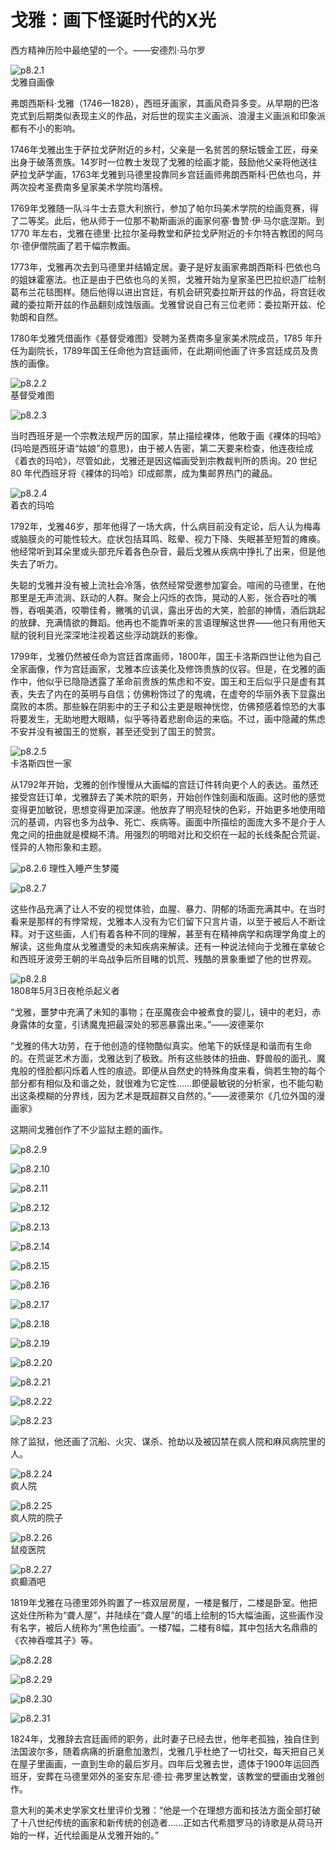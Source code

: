 # 戈雅：画下怪诞时代的X光

西方精神历险中最绝望的一个。——安德烈·马尔罗

![p8.2.1](./images/8.2.1.jpg)  
戈雅自画像

弗朗西斯科·戈雅（1746—1828），西班牙画家，其画风奇异多变。从早期的巴洛克式到后期类似表现主义的作品，对后世的现实主义画派、浪漫主义画派和印象派都有不小的影响。

1746年戈雅出生于萨拉戈萨附近的乡村，父亲是一名贫苦的祭坛镀金工匠，母亲出身于破落贵族。14岁时一位教士发现了戈雅的绘画才能，鼓励他父亲将他送往萨拉戈萨学画，1763年戈雅到马德里投靠同乡宫廷画师弗朗西斯科·巴依也乌，并两次投考圣费南多皇家美术学院均落榜。

1769年戈雅随一队斗牛士去意大利旅行，参加了帕尔玛美术学院的绘画竞赛，得了二等奖。此后，他从师于一位那不勒斯画派的画家何塞·鲁赞·伊·马尔底涅斯。到 1770 年左右，戈雅在德里·比拉尔圣母教堂和萨拉戈萨附近的卡尔特吉教团的阿乌尔·德伊僧院画了若干幅宗教画。

1773年，戈雅再次去到马德里并结婚定居。妻子是好友画家弗朗西斯科·巴依也乌的姐妹霍塞法。也正是由于巴依也乌的关照，戈雅开始为皇家圣巴巴拉织造厂绘制葛布兰花毯图样。随后他得以进出宫廷，有机会研究委拉斯开兹的作品，将宫廷收藏的委拉斯开兹的作品翻刻成蚀版画。戈雅曾说自己有三位老师：委拉斯开兹、伦勃朗和自然。

1780年戈雅凭借画作《基督受难图》受聘为圣费南多皇家美术院成员，1785 年升任为副院长，1789年国王任命他为宫廷画师，在此期间他画了许多宫廷成员及贵族的画像。

![p8.2.2](./images/8.2.2.jpg)  
基督受难图

![p8.2.3](./images/8.2.3.jpg)

当时西班牙是一个宗教法规严厉的国家，禁止描绘裸体，他敢于画《裸体的玛哈》(玛哈是西班牙语“姑娘”的意思)，由于被人告密，第二天要来检查，他连夜绘成《着衣的玛哈》，尽管如此，戈雅还是因这幅画受到宗教裁判所的质询。20 世纪 80 年代西班牙将《裸体的玛哈》印成邮票，成为集邮界热门的藏品。

![p8.2.4](./images/8.2.4.jpg)  
着衣的玛哈

1792年，戈雅46岁，那年他得了一场大病，什么病目前没有定论，后人认为梅毒或脑膜炎的可能性较大。症状包括耳鸣、眩晕、视力下降、失眠甚至短暂的瘫痪。他经常听到耳朵里或头部充斥着各色杂音，最后戈雅从疾病中挣扎了出来，但是他失去了听力。

失聪的戈雅并没有被上流社会冷落，依然经常受邀参加宴会。喧闹的马德里，在他那里是无声流淌、跃动的人群。聚会上闪烁的衣饰，晃动的人影，张合吞吐的嘴唇，吞咽美酒，咬嚼佳肴，撇嘴的讥讽，露出牙齿的大笑，脸部的神情，酒后跳起的放肆、充满情欲的舞蹈。他再也不能靠听来的言语理解这世界——他只有用他天赋的锐利目光深深地注视着这些浮动跳跃的影像。

1799年，戈雅仍然被任命为宫廷首席画师，1800年，国王卡洛斯四世让他为自己全家画像，作为宫廷画家，戈雅本应该美化及修饰贵族的仪容。但是，在戈雅的画作中，他似乎已隐隐透露了革命前贵族的焦虑和不安。国王和王后似乎只是虚有其表，失去了内在的英明与自信；仿佛粉饰过了的鬼魂，在虚夸的华丽外表下显露出腐败的本质。那些躲在阴影中的王子和公主更是眼神恍惚，仿佛预感着惊恐的大事将要发生，无助地瞪大眼睛，似乎等待着悲剧命运的来临。不过，画中隐藏的焦虑不安并没有被国王的觉察，甚至还受到了国王的赞赏。

![p8.2.5](./images/8.2.5.jpg)  
卡洛斯四世一家

从1792年开始，戈雅的创作慢慢从大画幅的宫廷订件转向更个人的表达。虽然还接受宫廷订单，戈雅辞去了美术院的职务，开始创作蚀刻画和版画。这时他的感觉变得更加敏锐，思想变得更加深邃。他放弃了明亮轻快的色彩，开始更多地使用暗沉的基调，内容也多为战争、死亡、疾病等。画面中所描绘的面庞大多不是介于人鬼之间的扭曲就是模糊不清。用强烈的明暗对比和交织在一起的长线条配合荒诞、怪异的人物形象和主题。

![p8.2.6](./images/8.2.6.jpg)
理性入睡产生梦魇

![p8.2.7](./images/8.2.7.jpg)

这些作品充满了让人不安的视觉体验，血腥、暴力、阴郁的场面充满其中。在当时看来是那样的有悖常规，戈雅本人没有为它们留下只言片语，以至于被后人不断诠释。对于这些画，人们有着各种不同的理解，甚至有在精神病学和病理学角度上的解读，这些角度从戈雅遭受的未知疾病来解读。还有一种说法倾向于戈雅在拿破仑和西班牙波旁王朝的半岛战争后所目睹的饥荒、残酷的景象重塑了他的世界观。

![p8.2.8](./images/8.2.8.jpg)  
1808年5月3日夜枪杀起义者

“戈雅，噩梦中充满了未知的事物；在巫魔夜会中被煮食的婴儿，镜中的老妇，赤身露体的女童，引诱魔鬼把最深处的邪恶暴露出来。”——波德莱尔

“戈雅的伟大功劳，在于他创造的怪物酷似真实。他笔下的妖怪是和谐而有生命的。在荒诞艺术方面，戈雅达到了极致。所有这些肢体的扭曲、野兽般的面孔、魔鬼般的怪脸都闪烁着人性的痕迹。即便从自然史的特殊角度来看，倘若生物的每个部分都有相似及和谐之处，就很难为它定性……即便最敏锐的分析家，也不能勾勒出这条模糊的分界线，因为艺术是既超群又自然的。”——波德莱尔《几位外国的漫画家》

这期间戈雅创作了不少监狱主题的画作。

![p8.2.9](./images/8.2.9.jpg)

![p8.2.10](./images/8.2.10.jpg)

![p8.2.11](./images/8.2.11.jpg)

![p8.2.12](./images/8.2.12.jpg)

![p8.2.13](./images/8.2.13.jpg)

![p8.2.14](./images/8.2.14.jpg)

![p8.2.15](./images/8.2.15.jpg)

![p8.2.16](./images/8.2.16.jpg)

![p8.2.17](./images/8.2.17.jpg)

![p8.2.18](./images/8.2.18.jpg)

![p8.2.19](./images/8.2.19.jpg)

![p8.2.20](./images/8.2.20.jpg)

![p8.2.21](./images/8.2.21.jpg)

![p8.2.22](./images/8.2.22.jpg)

![p8.2.23](./images/8.2.23.jpg)

除了监狱，他还画了沉船、火灾、谋杀、抢劫以及被囚禁在疯人院和麻风病院里的人。

![p8.2.24](./images/8.2.24.jpg)  
疯人院

![p8.2.25](./images/8.2.25.jpg)  
疯人院的院子

![p8.2.26](./images/8.2.26.jpg)  
鼠疫医院

![p8.2.27](./images/8.2.27.jpg)  
疯癫酒吧

1819年戈雅在马德里郊外购置了一栋双层房屋，一楼是餐厅，二楼是卧室。他把这处住所称为“聋人屋”，并陆续在“聋人屋”的墙上绘制的15大幅油画，这些画作没有名字，被后人统称为“黑色绘画”。一楼7幅，二楼有8幅，其中包括大名鼎鼎的《农神吞噬其子》等。

![p8.2.28](./images/8.2.28.jpg)

![p8.2.29](./images/8.2.29.jpg)

![p8.2.30](./images/8.2.30.jpg)

![p8.2.31](./images/8.2.31.jpg)

1824年，戈雅辞去宫廷画师的职务，此时妻子已经去世，他年老孤独，独自住到法国波尔多，随着病痛的折磨愈加激烈，戈雅几乎杜绝了一切社交，每天把自己关在屋子里画画，一直到生命的最后岁月。四年后戈雅去世，遗体于1900年运回西班牙，安葬在马德里郊外的圣安东尼·德·拉·弗罗里达教堂，该教堂的壁画由戈雅创作。

意大利的美术史学家文杜里评价戈雅：“他是一个在理想方面和技法方面全部打破了十八世纪传统的画家和新传统的创造者……正如古代希腊罗马的诗歌是从荷马开始的一样，近代绘画是从戈雅开始的。”

